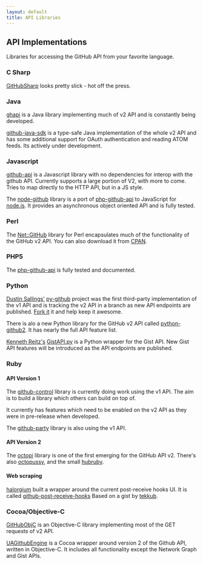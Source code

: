 ```yaml
---
layout: default
title: API Libraries
---
```


## API Implementations ##

Libraries for accessing the GitHub API from your favorite language.

### C Sharp ###

[GitHubSharp][gs] looks pretty slick - hot off the press.

[gs]: http://github.com/erikzaadi/GithubSharp

### Java ###

[ghapi][ghj] is a Java library implementing much of v2 API and is
constantly being developed.

[ghj]: http://github.com/eddieringle/ghapi

[github-java-sdk][ghjsdk] is a type-safe Java implementation of the whole v2 API and has 
some additional support for OAuth authentication and reading ATOM feeds. Its actively under development.

[ghjsdk]: http://github.com/nabeelmukhtar/github-java-sdk

### Javascript ###

[github-api][ghjs] is a Javascript library with no dependencies for interop
with the github API. Currently supports a large portion of V2, with more to
come. Tries to map directly to the HTTP API, but in a JS style.

[ghjs]: http://github.com/fitzgen/github-api

The [node-github][ng] library is a port of [php-github-api][pga] to JavaScript for [node.js][node]. It provides an asynchronous object oriented API and is fully tested.

[ng]: http://github.com/ajaxorg/node-github
[node]: http://nodejs.org/

### Perl ###

The [Net::GitHub][net-perl-github] library for Perl encapsulates much
of the functionality of the GitHub v2 API.  You can also download it
from [CPAN][net-perl-cpan].

[net-perl-cpan]: http://search.cpan.org/dist/Net-GitHub/
[net-perl-github]: http://github.com/fayland/perl-net-github/tree/master


### PHP5 ###

The [php-github-api][pga] is fully tested and documented.

[pga]: http://github.com/ornicar/php-github-api

### Python ###

[Dustin Sallings'][dustin] [py-github][py-github] project was the
first third-party implementation of the v1 API and is tracking the v2
API in a branch as new API endpoints are published. [Fork
it][py-github] it and help keep it awesome.

There is alo a new Python library for the GitHub v2 API called
[python-github2][python-github2].  It has nearly the full API feature
list.

[Kenneth Reitz's][kennethreitz] [GistAPI.py][gistapi] is a Python wrapper for the Gist API. New Gist API features will be introduced as the API endpoints are published.

[dustin]: http://github.com/dustin
[kennethreitz]: http://github.com/kennethreitz
[py-github]: http://github.com/dustin/py-github
[python-github2]: http://github.com/ask/python-github2
[gistapi]: http://github.com/kennethreitz/gistapi.py

### Ruby ###

#### API Version 1 ####

The [github-control][github-control] library is currently doing work
using the v1 API. The aim is to build a library which others can build
on top of.

It currently has features which need to be enabled on the v2 API as
they were in pre-release when developed.

The [github-party][gh-party] library is also using the v1 API.

[github-control]: http://github.com/halorgium/github-control
[gh-party]: http://github.com/technicalpickles/github-party

#### API Version 2 ####

The [octopi][octopi] library is one of the first emerging for the
GitHub API v2. There's also [octopussy][op], and the small [hubruby][hubruby].

[octopi]: http://github.com/fcoury/octopi/
[op]: http://github.com/pengwynn/octopussy
[hubruby]: http://github.com/diogenes/hubruby

#### Web scraping ####

[halorgium][halorgium] built a wrapper around the current post-receive hooks UI.
It is called [github-post-receive-hooks][github-post-receive-hooks]
Based on a gist by [tekkub][tekkub].

[halorgium]: http://github.com/halorgium
[tekkub]: http://github.com/tekkub
[github-post-receive-hooks]: http://github.com/halorgium/github-post-receive-hooks


### Cocoa/Objective-C ###

[GitHubObjC][GitHubObjC] is an Objective-C library implementing most of the GET requests of v2 API.

[UAGithubEngine][UAGithubEngine] is a Cocoa wrapper around version 2 of the Github API, written in Objective-C. It includes all functionality except the Network Graph and Gist APIs.

[GitHubObjC]: http://github.com/ernstsson/GitHubObjC
[UAGithubEngine]: http://github.com/owainhunt/UAGithubEngine